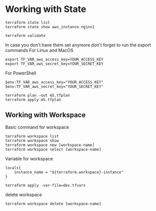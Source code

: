 # Working with State
```
terraform state list
terraform state show aws_instance.nginx1

terraform validate
```

In case you don't have them set anymore don't forget to run the export commands
For Linux and MacOS
```
export TF_VAR_aws_access_key=YOUR_ACCESS_KEY
export TF_VAR_aws_secret_key=YOUR_SECRET_KEY
```

For PowerShell
```
$env:TF_VAR_aws_access_key="YOUR_ACCESS_KEY"
$env:TF_VAR_aws_secret_key="YOUR_SECRET_KEY"
```

```
terraform plan -out m5.tfplan
terraform apply m5.tfplan
```

## Working with Workspace
Basic command for workspace
```
terraform workspace list
terraform workspace show
terraform workspace new [workspace-name]
terraform workspace select [workspace-name]
```

Variable for workspace
```
locals{
    instance_name = "${terraform.workspace}-instance"
}
```

```
terraform apply -var-file=dev.tfvars
```

delete workspace
```
terraform workspace delete [workspace-name]
```